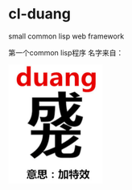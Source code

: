 # cl-duang
small common lisp web framework

第一个common lisp程序
名字来自：

![Duang](https://github.com/0x55aa/cl-duang/blob/master/pic/duang.png)

